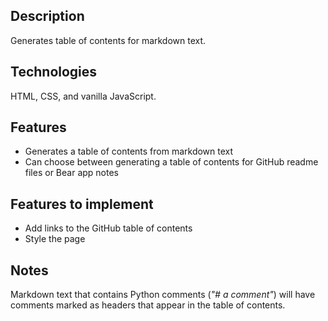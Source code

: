 ## Description
Generates table of contents for markdown text.

## Technologies
HTML, CSS, and vanilla JavaScript.

## Features
* Generates a table of contents from markdown text
* Can choose between generating a table of contents for GitHub readme files or Bear app notes

## Features to implement
* Add links to the GitHub table of contents
* Style the page

## Notes
Markdown text that contains Python comments (*"# a comment"*) will have comments marked as headers that appear in the table of contents.

